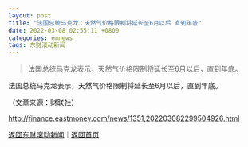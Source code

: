 ```yaml
---
layout: post
title: "法国总统马克龙：天然气价格限制将延长至6月以后 直到年底"
date: 2022-03-08 02:55:11 +0800
categories: emnews
tags: 东财滚动新闻
---
```

> 法国总统马克龙表示，天然气价格限制将延长至6月以后，直到年底。

<p>法国总统马克龙表示，天然气价格限制将延长至6月以后，直到年底。</p><p class="em_media">（文章来源：财联社）</p>

<http://finance.eastmoney.com/news/1351,202203082299504926.html>

[返回东财滚动新闻](//finews.withounder.com/emnews/)｜[返回首页](//finews.withounder.com/)
